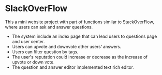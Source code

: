 # SlackOverFlow
This a mini website project with part of functions similar to StackOverFlow, where users can ask and answer questions.
* The system include an index page that can lead users to questions page and user center.
* Users can upvote and downvote other users' answers.
* Users can filter question by tags.
* The user's reputation could increase or decrease as the increase of upvote or down vote.
* The question and answer editor implemented text rich editor.

